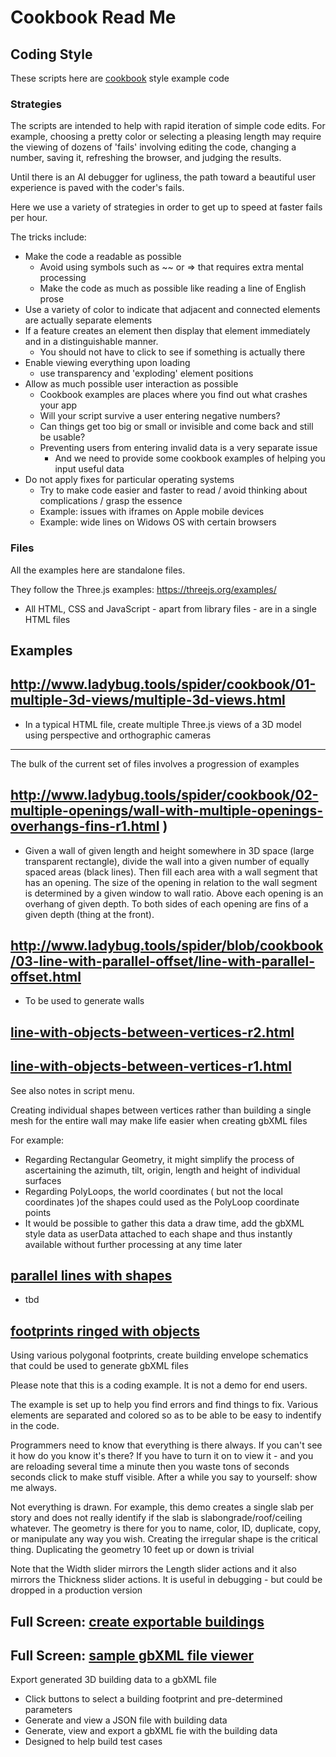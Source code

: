 <span style=display:none; >[You are now in a GitHub source code view - click this link to view Read Me file as a web page]( http://rawgit.com/ladybug-tools/spider/master/#cookbook/README.md "View file as a web page." ) </span>



# Cookbook Read Me

## Coding Style

These scripts here are [cookbook]( https://en.wikipedia.org/wiki/Cookbook#Usage_outside_the_world_of_food ) style example code


### Strategies

The scripts are intended to help with rapid iteration of simple code edits. For example, choosing a pretty color or selecting a pleasing length may require the viewing of dozens of 'fails' involving editing the code, changing a number, saving it, refreshing the browser, and judging the results. 

Until there is an AI debugger for ugliness, the path toward a beautiful user experience is paved with the coder's fails.

Here we use a variety of strategies in order to get up to speed at faster fails per hour.

The tricks include:

* Make the code a readable as possible 
	* Avoid using symbols such as ~~ or => that requires extra mental processing
	* Make the code as much as possible like reading a line of English prose
* Use a variety of color to indicate that adjacent and connected elements are actually separate elements
* If a feature creates an element then display that element immediately and in a distinguishable manner. 
	* You should not have to click to see if something is actually there
* Enable viewing everything upon loading
	* use transparency and 'exploding' element positions
* Allow as much possible user interaction as possible
	* Cookbook examples are places where you find out what crashes your app
	* Will your script survive a user entering negative numbers?
	* Can things get too big or small or invisible and come back and still be usable?
	* Preventing users from entering invalid data is a very separate issue
		* And we need to provide some cookbook examples of helping you input useful data 
* Do not apply fixes for particular operating systems
	* Try to make code easier and faster to read / avoid thinking about complications / grasp the essence
	* Example: issues with iframes on Apple mobile devices
	* Example: wide lines on Widows OS with certain browsers



### Files

All the examples here are standalone files.

They follow the Three.js examples: https://threejs.org/examples/

* All HTML, CSS and JavaScript - apart from library files - are in a single HTML files



## Examples


## http://www.ladybug.tools/spider/cookbook/01-multiple-3d-views/multiple-3d-views.html

* In a typical HTML file, create multiple Three.js views of a 3D model using perspective and orthographic cameras

***

The bulk of the current set of files involves a progression of examples

 ## http://www.ladybug.tools/spider/cookbook/02-multiple-openings/wall-with-multiple-openings-overhangs-fins-r1.html )

* Given a wall of given length and height somewhere in 3D space (large transparent rectangle), divide the wall into a given number of equally spaced areas (black lines). Then fill each area with a wall segment that has an opening. The size of the opening in relation to the wall segment is determined by a given window to wall ratio. Above each opening is an overhang of given depth. To both sides of each opening are fins of a given depth (thing at the front).



## http://www.ladybug.tools/spider/blob/cookbook/03-line-with-parallel-offset/line-with-parallel-offset.html

* To be used to generate walls



## [line-with-objects-between-vertices-r2.html]( http://www.ladybug.tools/spider/cookbook/04-line-with-objects-between-vertices/line-with-objects-between-vertices-r2.html )


## [line-with-objects-between-vertices-r1.html]( http://www.ladybug.tools/spider/cookbook/04-line-with-objects-between-vertices/line-with-objects-between-vertices-r1.html )

See also notes in script menu.

Creating individual shapes between vertices rather than building a single mesh for the entire wall may make life easier when creating gbXML files

For example:

* Regarding Rectangular Geometry, it might simplify the process of ascertaining the azimuth, tilt, origin, length and height of individual surfaces
* Regarding PolyLoops, the world coordinates ( but not the local coordinates )of the shapes could used as the PolyLoop coordinate points
* It would be possible to gather this data a draw time, add the gbXML style data as userData attached to each shape and thus instantly available without further processing at any time later 


## [parallel lines with shapes]( http://www.ladybug.tools/spider/cookbook/05-parallel-lines-with-shapes/parallel-lines-with-shapes.html )


* tbd


## [footprints ringed with objects]( http://www.ladybug.tools/spider/cookbook/06-footprints-ringed-with-objects/footprints-ringed-with-objects.html )


Using various polygonal footprints, create building envelope schematics that could be used to generate gbXML files

Please note that this is a coding example. It is not a demo for end users.

The example is set up to help you find errors and find things to fix. Various elements are separated and colored so as to be able to be easy to indentify in the code.

Programmers need to know that everything is there always. If you can't see it how do you know it's there? If you have to turn it on to view it - and you are reloading several time a minute then you waste tons of seconds seconds click to make stuff visible. After a while you say to yourself: show me always.

Not everything is drawn. For example, this demo creates a single slab per story and does not really identify if the slab is slabongrade/roof/ceiling whatever. The geometry is there for you to name, color, ID, duplicate, copy, or manipulate any way you wish. Creating the irregular shape is the critical thing. Duplicating the geometry 10 feet up  or down is trivial 

Note that the Width slider mirrors the Length slider actions and it also mirrors the Thickness slider actions. It is useful in debugging - but could be dropped in a production version



## Full Screen: [create exportable buildings]( http://www.ladybug.tools/spider/cookbook/07-create-exportable-buildings/create-exportable-buildings.html )

## Full Screen: [sample gbXML file viewer]( http://www.ladybug.tools/spider/cookbook/07-create-exportable-buildings/test-gbxml-files/gbxml-viewer.html )


Export generated 3D building data to a gbXML file

* Click buttons to select a building footprint and pre-determined parameters
* Generate and view a JSON file with building data
* Generate, view and export a gbXML fie with the building data
* Designed to help build test cases

